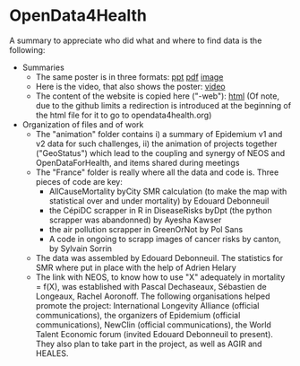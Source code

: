 # OpenData4Health

A summary to appreciate who did what and where to find data is the following:
* Summaries
  * The same poster is in three formats: [ppt](OpenData4Health-poster.pptx) [pdf](OpenData4Health-poster.pdf) [image](OpenData4Health-poster.png)
  * Here is the video, that also shows the poster: [video](OpenData4Health-video.mp4)
  * The content of the website is copied here ("-web"): [html](OpenData4Health-web.html) (Of note, due to the github limits a redirection is introduced at the beginning of the html file for it to go to opendata4health.org)
* Organization of files and of work
  * The "animation" folder contains i) a summary of Epidemium v1 and v2 data for such challenges, ii) the animation of projects together ("GeoStatus") which lead to the coupling and synergy of NEOS and OpenDataForHealth, and items shared during meetings
  * The "France" folder is really where all the data and code is. Three pieces of code are key:
    * AllCauseMortality byCity SMR calculation (to make the map with statistical over and under mortality) by Edouard Debonneuil
    * the CépiDC scrapper in R in DiseaseRisks byDpt (the python scrapper was abandonned) by Ayesha Kawser
    * the air pollution scrapper in GreenOrNot by Pol Sans
    * A code in ongoing to scrapp images of cancer risks by canton, by Sylvain Sorrin
  * The data was assembled by Edouard Debonneuil. The statistics for SMR where put in place with the help of Adrien Helary
  * The link with NEOS, to know how to use "X" adequately in mortality = f(X), was established with Pascal Dechaseaux, Sébastien de Longeaux, Rachel Aoronoff. The following organisations helped promote the project: International Longevity Alliance (official communications), the organizers of Epidemium (official communications), NewClin (official communications), the World Talent Economic forum (invited Edouard Debonneuil to present). They also plan to take part in the project, as well as AGIR and HEALES.
